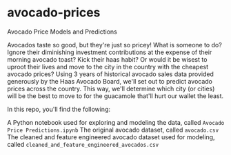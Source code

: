 # avocado-prices

Avocado Price Models and Predictions

Avocados taste so good, but they're just so pricey! What is someone to do? Ignore their diminishing investment contributions at the expense of their morning avocado toast? Kick their haas habit? Or would it be wisest to uproot their lives and move to the city in the country with the cheapest avocado prices? Using 3 years of historical avocado sales data provided generously by the Haas Avocado Board, we'll set out to predict avocado prices across the country. This way, we'll determine which city (or cities) will be the best to move to for the guacamole that'll hurt our wallet the least.

In this repo, you'll find the following:

A Python notebook used for exploring and modeling the data, called `Avocado Price Predictions.ipynb`
The original avocado dataset, called `avocado.csv`
The cleaned and feature engineered avocado dataset used for modeling, called `cleaned_and_feature_engineered_avocados.csv`
